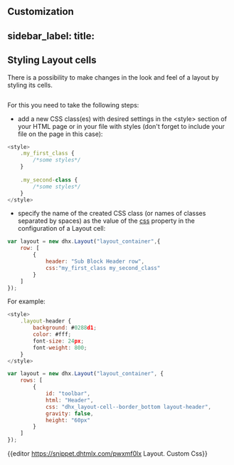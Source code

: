 Customization
---
sidebar_label: 
title: 
---          

Styling Layout cells
----------------


There is a possibility to make changes in the look and feel of a layout by styling its cells. 

<img style="margin: 0px 0px 0px 20px; display: block;" src="layout/custom_css.png" alt=""/>

For this you need to take the following steps:

- add a new CSS class(es) with desired settings in the &lt;style&gt; section of your HTML page or in your file with styles (don't forget to include your file on the page in this case):

~~~js
<style>
	.my_first_class {
		/*some styles*/
	}
    
    .my_second-class {
		/*some styles*/
	}
</style>
~~~

- specify the name of the created CSS class (or names of classes separated by spaces) as the value of the [css](layout/api/layout_css_config.md) property in the configuration of a Layout cell:

~~~js
var layout = new dhx.Layout("layout_container",{
    row: [
		{
			header: "Sub Block Header row",
			css:"my_first_class my_second_class"
		}
    ]    
});
~~~


For example:

~~~js
<style>
	.layout-header {
		background: #0288d1;
        color: #fff;
        font-size: 24px;
        font-weight: 800;
	}
</style>

var layout = new dhx.Layout("layout_container", {
	rows: [
    	{
        	id: "toolbar",
        	html: "Header",
        	css: "dhx_layout-cell--border_bottom layout-header",
        	gravity: false,
        	height: "60px"
		}
	]
});
~~~

{{editor	https://snippet.dhtmlx.com/pwxmf0lx	Layout. Custom Css}}